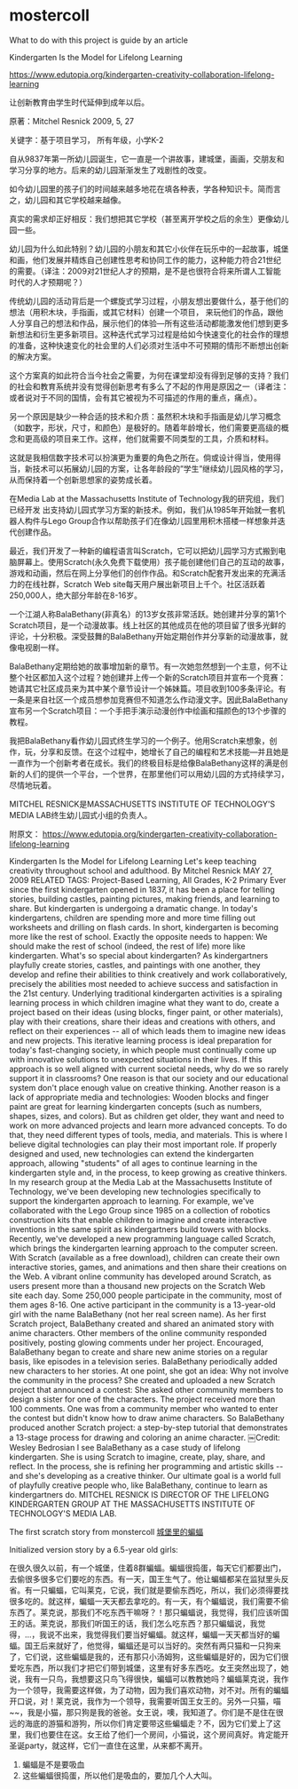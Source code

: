 # mostercoll

What to do with this project is guide by an article

Kindergarten Is the Model for Lifelong Learning

https://www.edutopia.org/kindergarten-creativity-collaboration-lifelong-learning

让创新教育由学生时代延伸到成年以后。

原著：Mitchel Resnick
2009, 5, 27

关键字：基于项目学习， 所有年级，小学K-2

自从9837年第一所幼儿园诞生，它一直是一个讲故事，建城堡，画画，交朋友和学习分享的地方。后来的幼儿园渐渐发生了戏剧性的改变。

如今幼儿园里的孩子们的时间越来越多地花在填各种表，学各种知识卡。简而言之，幼儿园和其它学校越来越像。

真实的需求却正好相反：我们想把其它学校（甚至离开学校之后的余生）更像幼儿园一些。

幼儿园为什么如此特别？幼儿园的小朋友和其它小伙伴在玩乐中的一起故事，城堡和画，他们发展并精炼自己创建性思考和协同工作的能力，这种能力符合21世纪的需要。（译注：2009对21世纪人才的预期，是不是也很符合将来所谓人工智能时代的人才预期呢？）

传统幼儿园的活动背后是一个螺旋式学习过程，小朋友想出要做什么，基于他们的想法（用积木块，手指画，或其它材料）创建一个项目， 来玩他们的作品，跟他人分享自己的想法和作品，展示他们的体验—所有这些活动都能激发他们想到更多新想法和衍生更多新项目。这种迭代式学习过程是给如今快速变化的社会作的理想的准备，这种快速变化的社会里的人们必须对生活中不可预期的情形不断想出创新的解决方案。

这个方案真的如此符合当今社会之需要，为何在课堂却没有得到足够的支持？我们的社会和教育系统并没有觉得创新思考有多么了不起的作用是原因之一（译者注：或者说对于不同的国情，会有其它被视为不可描述的作用的重点，痛点）。

另一个原因是缺少一种合适的技术和介质：虽然积木块和手指画是幼儿学习概念（如数字，形状，尺寸，和颜色）是极好的。随着年龄增长，他们需要更高级的概念和更高级的项目来工作。这样，他们就需要不同类型的工具，介质和材料。

这就是我相信数字技术可以扮演更为重要的角色之所在。倘或设计得当，使用得当，新技术可以拓展幼儿园的方案，让各年龄段的”学生”继续幼儿园风格的学习，从而保持着一个创新思想家的姿势成长着。

在Media Lab at the Massachusetts Institute of Technology我的研究组，我们已经开发 出支持幼儿园式学习方案的新技术。例如，我们从1985年开始就一套机器人构件与Lego Group合作以帮助孩子们在像幼儿园里用积木搭楼一样想象并迭代创建作品。

最近，我们开发了一种新的编程语言叫Scratch，它可以把幼儿园学习方式搬到电脑屏幕上。使用Scratch(永久免费下载使用）孩子能创建他们自己的互动的故事，游戏和动画，然后在网上分享他们的创作作品。和Scratch配套开发出来的充满活力的在线社群，Scratch Web site每天用户展出新项目上千个。社区活跃着250,000人，绝大部分年龄在8-16岁。

一个江湖人称BalaBethany(非真名）的13岁女孩非常活跃。她创建并分享的第1个Scratch项目，是一个动漫故事。线上社区的其他成员在他的项目留了很多光鲜的评论，十分积极。深受鼓舞的BalaBethany开始定期创作并分享新的动漫故事，就像电视剧一样。

BalaBethany定期给她的故事增加新的章节。有一次她忽然想到一个主意，何不让整个社区都加入这个过程？她创建并上传一个新的Scratch项目并宣布一个竞赛：她请其它社区成员来为其中某个章节设计一个姊妹篇。项目收到100多条评论。有一条是来自社区一个成员想参加竞赛但不知道怎么作动漫文字。因此BalaBethany宣布另一个Scratch项目：一个手把手演示动漫创作中绘画和描颜色的13个步骤的教程。

我把BalaBethany看作幼儿园式终生学习的一个例子。他用Scratch来想象，创作，玩，分享和反馈。在这个过程中，她增长了自己的编程和艺术技能—并且她是一直作为一个创新考者在成长。我们的终极目标是给像BalaBethany这样的满是创新的人们的提供一个平台，一个世界，在那里他们可以用幼儿园的方式持续学习，尽情地玩着。

MITCHEL RESNICK是MASSACHUSETTS INSTITUTE OF TECHNOLOGY'S MEDIA LAB终生幼儿园式小组的负责人。


附原文：
https://www.edutopia.org/kindergarten-creativity-collaboration-lifelong-learning

Kindergarten Is the Model for Lifelong Learning
Let's keep teaching creativity throughout school and adulthood.
By Mitchel Resnick
MAY 27, 2009
RELATED TAGS: Project-Based Learning, All Grades, K-2 Primary
Ever since the first kindergarten opened in 1837, it has been a place for telling stories, building castles, painting pictures, making friends, and learning to share. But kindergarten is undergoing a dramatic change.
In today's kindergartens, children are spending more and more time filling out worksheets and drilling on flash cards. In short, kindergarten is becoming more like the rest of school.
Exactly the opposite needs to happen: We should make the rest of school (indeed, the rest of life) more like kindergarten.
What's so special about kindergarten? As kindergartners playfully create stories, castles, and paintings with one another, they develop and refine their abilities to think creatively and work collaboratively, precisely the abilities most needed to achieve success and satisfaction in the 21st century.
Underlying traditional kindergarten activities is a spiraling learning process in which children imagine what they want to do, create a project based on their ideas (using blocks, finger paint, or other materials), play with their creations, share their ideas and creations with others, and reflect on their experiences -- all of which leads them to imagine new ideas and new projects. This iterative learning process is ideal preparation for today's fast-changing society, in which people must continually come up with innovative solutions to unexpected situations in their lives.
If this approach is so well aligned with current societal needs, why do we so rarely support it in classrooms? One reason is that our society and our educational system don't place enough value on creative thinking.
Another reason is a lack of appropriate media and technologies: Wooden blocks and finger paint are great for learning kindergarten concepts (such as numbers, shapes, sizes, and colors). But as children get older, they want and need to work on more advanced projects and learn more advanced concepts. To do that, they need different types of tools, media, and materials.
This is where I believe digital technologies can play their most important role. If properly designed and used, new technologies can extend the kindergarten approach, allowing "students" of all ages to continue learning in the kindergarten style and, in the process, to keep growing as creative thinkers.
In my research group at the Media Lab at the Massachusetts Institute of Technology, we've been developing new technologies specifically to support the kindergarten approach to learning. For example, we've collaborated with the Lego Group since 1985 on a collection of robotics construction kits that enable children to imagine and create interactive inventions in the same spirit as kindergartners build towers with blocks.
Recently, we've developed a new programming language called Scratch, which brings the kindergarten learning approach to the computer screen. With Scratch (available as a free download), children can create their own interactive stories, games, and animations and then share their creations on the Web. A vibrant online community has developed around Scratch, as users present more than a thousand new projects on the Scratch Web site each day. Some 250,000 people participate in the community, most of them ages 8-16.
One active participant in the community is a 13-year-old girl with the name BalaBethany (not her real screen name). As her first Scratch project, BalaBethany created and shared an animated story with anime characters. Other members of the online community responded positively, posting glowing comments under her project. Encouraged, BalaBethany began to create and share new anime stories on a regular basis, like episodes in a television series.
BalaBethany periodically added new characters to her stories. At one point, she got an idea: Why not involve the community in the process? She created and uploaded a new Scratch project that announced a contest: She asked other community members to design a sister for one of the characters. The project received more than 100 comments. One was from a community member who wanted to enter the contest but didn't know how to draw anime characters. So BalaBethany produced another Scratch project: a step-by-step tutorial that demonstrates a 13-stage process for drawing and coloring an anime character.
￼Credit: Wesley Bedrosian
I see BalaBethany as a case study of lifelong kindergarten. She is using Scratch to imagine, create, play, share, and reflect. In the process, she is refining her programming and artistic skills -- and she's developing as a creative thinker. Our ultimate goal is a world full of playfully creative people who, like BalaBethany, continue to learn as kindergartners do.
MITCHEL RESNICK IS DIRECTOR OF THE LIFELONG KINDERGARTEN GROUP AT THE MASSACHUSETTS INSTITUTE OF TECHNOLOGY'S MEDIA LAB.

The first scratch story from monstercoll [城堡里的蝙蝠](https://scratch.mit.edu/projects/195682799/)

Initialized version story by a 6.5-year old girls:

在很久很久以前，有一个城堡，住着8群蝙蝠。蝙蝠很捣蛋，每天它们都要出门，去偷很多很多它们要吃的东西。有一天，国王生气了。他让蝙蝠都呆在监狱里头反省。有一只蝙蝠，它叫莱克，它说，我们就是要偷东西吃，所以，我们必须得要找很多吃的。就这样，蝙蝠一天天都去拿吃的。有一天，有个蝙蝠说，我们需要不偷东西了。莱克说，那我们不吃东西干嘛呀？！那只蝙蝠说，我觉得，我们应该听国王的话。莱克说，那我们听国王的话，我们怎么吃东西？那只蝙蝠说，我觉得，...，我说不出来，我觉得我们要当好蝙蝠。就这样，蝙蝠一天天都当好的蝙蝠。国王后来就好了，他觉得，蝙蝠还是可以当好的。突然有两只猫和一只狗来了，它们说，这些蝙蝠是我的，还有那只小汤姆狗，这些蝙蝠是好的，因为它们很爱吃东西，所以我们才把它们带到城堡，这里有好多东西吃。女王突然出现了，她说，我有一只鸟，我想要这只鸟飞得很快，蝙蝠可以教教她吗？蝙蝠莱克说，我作为一个领导，我需要这样做，为了动物，因为我们喜欢动物，对不对。所有的蝙蝠开口说，对！莱克说，我作为一个领导，我需要听国王女王的。另外一只猫，喵~~，我是小猫，那只狗是我的爸爸。女王说，噢，我知道了。你们是不是住在很远的海底的游猫和游狗，所以你们肯定要带这些蝙蝠走？不，因为它们爱上了这里，我们也要住在这。女王给了他们一个房间，小猫说，这个房间真好。肯定能开圣诞party，就这样，它们一直住在这里，从来都不离开。

1. 蝙蝠是不是要吸血
2. 这些蝙蝠很捣蛋，所以他们是吸血的，要加几个人大叫。
